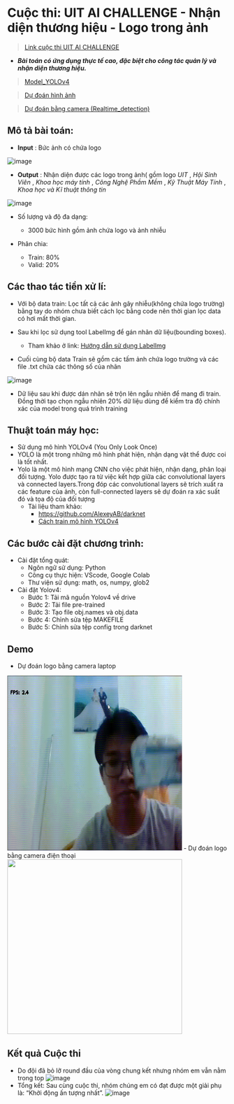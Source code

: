 # Cuộc thi: UIT AI CHALLENGE - Nhận diện thương hiệu - Logo trong ảnh
> [Link cuộc thi UIT AI CHALLENGE](http://aiclub.cs.uit.edu.vn/)

* ***Bài toán có ứng dụng thực tế cao, đặc biệt cho công tác quản lý và nhận diện thương hiệu.***
> [Model_YOLOv4](https://github.com/khoaphamj1505/CS114.L11.KHCL/blob/master/%C4%90%E1%BB%93%20%C3%A1n%20cu%E1%BB%91i%20k%E1%BB%B3/Train_model.ipynb)

> [Dự đoán hình ảnh](https://github.com/khoaphamj1505/CS114.L11.KHCL/blob/master/%C4%90%E1%BB%93%20%C3%A1n%20cu%E1%BB%91i%20k%E1%BB%B3/img_detect.py)

> [Dự đoán bằng camera (Realtime_detection)](https://github.com/khoaphamj1505/CS114.L11.KHCL/blob/master/%C4%90%E1%BB%93%20%C3%A1n%20cu%E1%BB%91i%20k%E1%BB%B3/realtime_detect.py)

## Mô tả bài toán:
* **Input** : Bức ảnh có chứa logo

![image](https://user-images.githubusercontent.com/63738324/104817010-2b7ade80-5851-11eb-8695-14087312330b.png)
* **Output** : Nhận diện được các logo trong ảnh( gồm logo *UIT* , *Hội Sinh Viên* , *Khoa học máy tính* , *Công Nghệ Phầm Mềm* , *Kỹ Thuật Máy Tính* , *Khoa học và Kĩ thuật thông tin*  

![image](https://user-images.githubusercontent.com/63738324/104817036-506f5180-5851-11eb-9579-52cca3cdcd47.png)


* Số lượng và độ đa dạng:
	
	- 3000 bức hình gồm ảnh chứa logo và ảnh nhiễu

* Phân chia: 
	- Train: 80%
	- Valid: 20%
## Các thao tác tiền xử lí:
- Với bộ data train: Lọc tất cả các ảnh gây nhiễu(không chứa logo trường) bằng tay do nhóm chưa biết cách lọc bằng code nên thời gian lọc data có hơi mất thời gian. 
- Sau khi lọc sử dụng tool LabelImg để gán nhãn dữ liệu(bounding boxes).

	* Tham khảo ở link: [Hướng dẫn sử dụng LabelImg](https://github.com/tzutalin/labelImg)
- Cuối cùng bộ data Train sẽ gồm các tấm ảnh chứa logo trường và các file .txt chứa các thông số của nhãn

![image](https://user-images.githubusercontent.com/63738324/104817151-02a71900-5852-11eb-9dcf-29d4a97f32b7.png)

- Dữ liệu sau khi được dán nhãn sẽ trộn lên ngẫu nhiên để mang đi train. Đồng thời tạo chọn ngẫu nhiên 20% dữ liệu dùng để kiểm tra độ chính xác của model trong quá trình training

## Thuật toán máy học: 
- Sử dụng mô hình YOLOv4 (You Only Look Once)
- YOLO là một trong những mô hình phát hiện, nhận dạng vật thể được coi là tốt nhất.
- Yolo là một mô hình mạng CNN cho việc phát hiện, nhận dạng, phân loại đối tượng. Yolo được tạo ra từ việc kết hợp giữa các convolutional layers và connected layers.Trong đóp các convolutional layers sẽ trích xuất ra các feature của ảnh, còn full-connected layers sẽ dự đoán ra xác suất đó và tọa độ của đối tượng
	* Tài liệu tham khảo: 
		- https://github.com/AlexeyAB/darknet
		- [Cách train mô hình YOLOv4](https://www.miai.vn/2020/05/25/yolo-series-train-yolo-v4-train-tren-colab-chi-tiet-va-day-du-a-z/)
## Các bước cài đặt chương trình:
- Cài đặt tổng quát:
	- Ngôn ngữ sử dụng: Python
	- Công cụ thực hiện: VScode, Google Colab
	- Thư viện sử dụng: math, os, numpy, glob2
- Cài đặt Yolov4:
	* Bước 1: Tải mã nguồn Yolov4 về drive
	* Bước 2: Tải file pre-trained
	* Bước 3: Tạo file obj.names và obj.data
	* Bước 4: Chỉnh sửa tệp MAKEFILE
	* Bước 5: Chỉnh sửa tệp config trong darknet

## Demo
- Dự đoán logo bằng camera laptop
<img src="https://raw.githubusercontent.com/khoaphamj1505/CS114.L11.KHCL/master/%C4%90%E1%BB%93%20%C3%A1n%20cu%E1%BB%91i%20k%E1%BB%B3/Laptop_cam.gif" width="400" height="400" />
- Dự đoán logo bằng camera điện thoại
<img src="https://github.com/khoaphamj1505/CS114.L11.KHCL/blob/master/%C4%90%E1%BB%93%20%C3%A1n%20cu%E1%BB%91i%20k%E1%BB%B3/Mobile_cam.gif?raw=true" width="400" height="400" />

## Kết quả Cuộc thi
- Do đội đã bỏ lỡ round đầu của vòng chung kết nhưng nhóm em vẫn nằm trong top 
![image](https://user-images.githubusercontent.com/63738324/106298755-e14d2080-6286-11eb-8992-b3cf19dbac5e.png)
- Tổng kết:  Sau cùng cuộc thi, nhóm chúng em có đạt được một giải phụ là: “Khởi động ấn tượng nhất”. 
![image](https://user-images.githubusercontent.com/63738324/106299073-4ef94c80-6287-11eb-9c8f-1cc70e6ccfe2.png)



